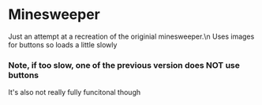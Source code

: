 <h1>Minesweeper</h1>  
Just an attempt at a recreation of the originial minesweeper.\n
Uses images for buttons so loads a little slowly  
<h3>Note, if too slow, one of the previous version does NOT use buttons</h3>  
It's also not really fully funcitonal though

